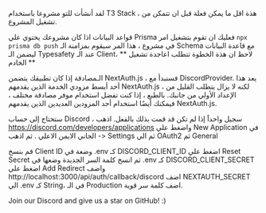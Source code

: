 لقد أنشأت للتو مشروعا باستخدام T3 Stack ، هذة اقل ما يمكن فعلة قبل ان تتمكن من تشغيل المشروع.

قواعد البيانات
اذا كان مشروعك يحتوي علي Prisma فعليك ان تقوم بتشغيل امر `npx prisma db push` في مشروع ، هذا المر سيقوم بمزامنة الـ Schema مع قاعدة البيانات ليضمن الـ Typesafety عند الـ Client، ** لاحظ ان هذة الخطوة تتطلب اعاجدة تشغيل الخادم **

الـمصادقة
إذا كان تطبيقك يتضمن NextAuth.js ، فسنبدأ مع DiscordProvider. يعد هذا أحد أبسط مزودي الخدمة الذين يقدمهم NextAuth.js ، لكنه لا يزال يتطلب القليل من الإعداد الأولي من جانبك.
بالطبع ، إذا كنت تفضل استخدام موفر مصادقة مختلف ، فيمكنك أيضًا استخدام أحد المزودين العديدين الذين يقدمهم NextAuth.js.

ستحتاج إلى حساب Discord ، سجيل واحداََ إذا لم تكن قد قمت بذلك بالفعل.
اذهب https://discord.com/developers/applications واضغط علي New Application في الجاني الايمن الاعلي .
ثم اذهب -> Settings ثم الي OAuth2 ثم General

قم بنسخ Client ID وضعة في .env كـ DISCORD_CLIENT_ID
اضغط علي Reset Secret ثم انسخ كلمة السر الجديدة وضعها في .env كـ DISCORD_CLIENT_SECRET
اضغط علي Add Redirect واضف http://localhost:3000/api/auth/callback/discord
اضف NEXTAUTH_SECRET الي .env كـ String، في الـ Production اضف كلمة سر قوية.

Join our Discord and give us a star on GitHub! :)
